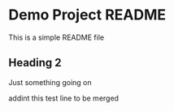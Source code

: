 # Demo Project README

This is a simple README file

## Heading 2

Just something going on

addint this test line to be merged